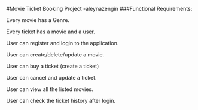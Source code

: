 #Movie Ticket Booking Project -aleynazengin
###Functional Requirements:

Every movie has a Genre.

Every ticket has a movie and a user.

User can register and login to the application.

User can create/delete/update a movie.

User can buy a ticket (create a ticket)

User can cancel and update a ticket.

User can view all the listed movies.

User can check the ticket history after login.

